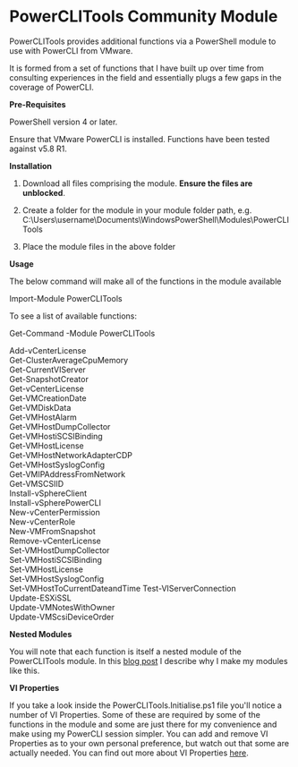 # PowerCLITools Community Module

PowerCLITools provides additional functions via a PowerShell module to use with PowerCLI from VMware.

It is formed from a set of functions that I have built up over time from consulting experiences in the field and essentially plugs a few gaps in the coverage of PowerCLI.

**Pre-Requisites**

PowerShell version 4 or later.

Ensure that VMware PowerCLI is installed. Functions have been tested against v5.8 R1.


**Installation**


1) Download all files comprising the module. **Ensure the files are unblocked**.

2) Create a folder for the module in your module folder path, e.g. C:\Users\username\Documents\WindowsPowerShell\Modules\PowerCLITools

3) Place the module files in the above folder


**Usage**

The below command will make all of the functions in the module available

Import-Module PowerCLITools

To see a list of available functions:

Get-Command -Module PowerCLITools

                         
Add-vCenterLicense            
Get-ClusterAverageCpuMemory   
Get-CurrentVIServer           
Get-SnapshotCreator           
Get-vCenterLicense            
Get-VMCreationDate            
Get-VMDiskData                
Get-VMHostAlarm               
Get-VMHostDumpCollector       
Get-VMHostiSCSIBinding        
Get-VMHostLicense             
Get-VMHostNetworkAdapterCDP   
Get-VMHostSyslogConfig        
Get-VMIPAddressFromNetwork    
Get-VMSCSIID                  
Install-vSphereClient         
Install-vSpherePowerCLI       
New-vCenterPermission         
New-vCenterRole               
New-VMFromSnapshot            
Remove-vCenterLicense         
Set-VMHostDumpCollector       
Set-VMHostiSCSIBinding        
Set-VMHostLicense             
Set-VMHostSyslogConfig        
Set-VMHostToCurrentDateandTime
Test-VIServerConnection       
Update-ESXiSSL                
Update-VMNotesWithOwner       
Update-VMScsiDeviceOrder


**Nested Modules**

You will note that each function is itself a nested module of the PowerCLITools module. In this [blog post](www.jonathanmedd.net/2013/11/powercli-in-the-enterprise-breaking-the-magicians-code-function-templates.html) I describe why I make my modules like this.




**VI Properties**

If you take a look inside the PowerCLITools.Initialise.ps1 file you'll notice a number of VI Properties. Some of these are required by some of the functions in the module and some are just there for my convenience and make using my PowerCLI session simpler. You can add and remove VI Properties as to your own personal preference, but watch out that some are actually needed.  You can find out more about VI Properties [here](http://blogs.vmware.com/PowerCLI/2011/08/ability-to-customize-vi-objects.html).

